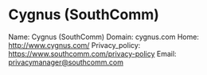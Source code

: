 
# Cygnus (SouthComm)

Name: Cygnus (SouthComm)
Domain: cygnus.com
Home: http://www.cygnus.com/
Privacy_policy: https://www.southcomm.com/privacy-policy
Email: privacymanager@southcomm.com
